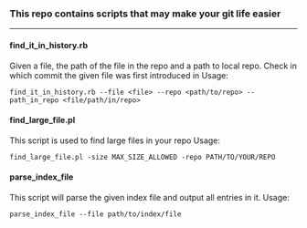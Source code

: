 ### This repo contains scripts that may make your git life easier ###
_______________

#### find_it_in_history.rb ####
Given a file, the path of the file in the repo and a path to local repo. Check in which commit the given file was first introduced in
Usage:

	find_it_in_history.rb --file <file> --repo <path/to/repo> --path_in_repo <file/path/in/repo>

#### find_large_file.pl ####
This script is used to find large files in your repo
Usage:

	find_large_file.pl -size MAX_SIZE_ALLOWED -repo PATH/TO/YOUR/REPO

#### parse_index_file ####
This script will parse the given index file and output all entries in it.
Usage:

	parse_index_file --file path/to/index/file
